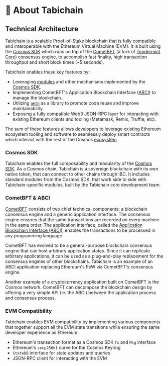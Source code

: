 # 💢 About Tabichain

## Technical Architecture

Tabichain is a scalable Proof-of-Stake blockchain that is fully compatible and interoperable with the Ethereum Virtual Machine (EVM). It is built using the [Cosmos SDK](https://github.com/cosmos/cosmos-sdk/) which runs on top of the [CometBFT](https://github.com/cometbft/cometbft) (a fork of [Tendermint Core](https://docs.tendermint.com/)) consensus engine, to accomplish fast finality, high transaction throughput and short block times (\~5 seconds).

Tabichain enables these key features by:

* Leveraging [modules](https://docs.cosmos.network/v0.47/build/building-modules/intro) and other mechanisms implemented by the [Cosmos SDK](https://docs.cosmos.network/).
* Implementing CometBFT's Application Blockchain Interface ([ABCI](https://docs.tendermint.com/master/spec/abci/)) to manage the blockchain.
* Utilizing [`geth`](https://github.com/ethereum/go-ethereum) as a library to promote code reuse and improve maintainability.
* Exposing a fully compatible Web3 JSON-RPC layer for interacting with existing Ethereum clients and tooling (Metamask, Remix, Truffle, etc).

The sum of these features allows developers to leverage existing Ethereum ecosystem tooling and software to seamlessly deploy smart contracts which interact with the rest of the Cosmos [ecosystem](https://cosmos.network/ecosystem).

### Cosmos SDK

Tabichain enables the full composability and modularity of the [Cosmos SDK](https://docs.cosmos.network/). As a Cosmos chain, Tabichain is a sovereign blockchain with its own native token, that can connect to other chains through IBC. It includes standard modules from the Cosmos SDK, that work side to side with Tabichain-specific modules, built by the Tabichain core development team.

### CometBFT & ABCI

[CometBFT](https://github.com/cometbft/cometbft) consists of two chief technical components: a blockchain consensus engine and a generic application interface. The consensus engine ensures that the same transactions are recorded on every machine in the same order. The application interface, called the [Application Blockchain Interface (ABCI)](https://docs.tendermint.com/master/spec/abci/), enables the transactions to be processed in any programming language.

CometBFT has evolved to be a general-purpose blockchain consensus engine that can host arbitrary application states. Since it can replicate arbitrary applications, it can be used as a plug-and-play replacement for the consensus engines of other blockchains. Tabichain is an example of an ABCI application replacing Ethereum's PoW via CometBFT's consensus engine.

Another example of a cryptocurrency application built on CometBFT is the Cosmos network. CometBFT can decompose the blockchain design by offering a very simple API (ie. the ABCI) between the application process and consensus process.

### EVM Compatibility

Tabichain enables EVM compatibility by implementing various components that together support all the EVM state transitions while ensuring the same developer experience as Ethereum:

* Ethereum's transaction format as a Cosmos SDK `Tx` and `Msg` interface
* Ethereum's `secp256k1` curve for the Cosmos Keyring
* `StateDB` interface for state updates and queries
* JSON-RPC client for interacting with the EVM
